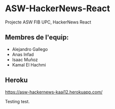 # ASW-HackerNews-React
Projecte ASW FIB UPC, HackerNews React

## Membres de l'equip:
  - Alejandro Gallego
  - Anas Infad
  - Isaac Muñoz
  - Kamal El Hachmi
## Heroku
  https://asw-hackernews-kaai12.herokuapp.com/

Testing test.
